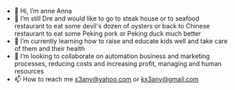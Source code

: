 - 👋 Hi, I’m anne Anna
- 👀 I’m still Dre and would like to go to steak house or to seafood restaurant to eat some devil's dozen of oysters or back to Chinese restaurant to eat some Peking pork or Peking duck much better
- 🌱 I’m currently learning how to raise and educate kids well and take care of them and their health 
- 💞️ I’m looking to collaborate on automation business and marketing processes, reducing costs and increasing profit, managing and human resources
- 📫 How to reach me x3any@yahoo.com or kx3any@gmail.com
<!---
x3kany/x3kany is a ✨ special ✨ repository because its `README.md` (this file) appears on your GitHub profile.
You can click the Preview link to take a look at your changes.
--->
